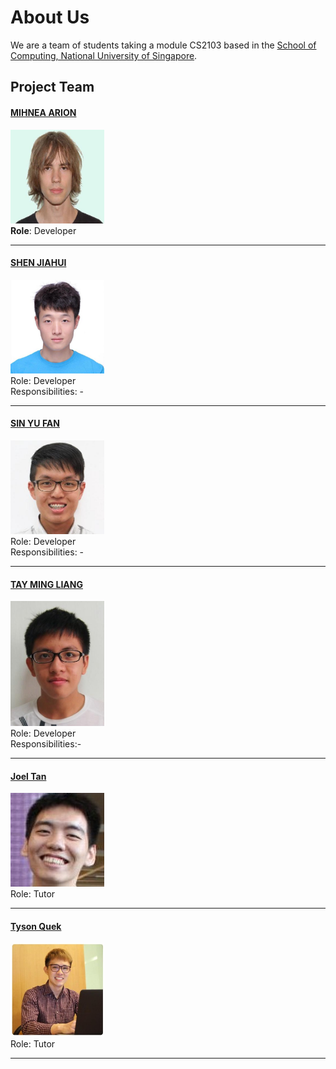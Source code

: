 # About Us

We are a team of students taking a module CS2103 based in the [School of Computing, National University of Singapore](http://www.comp.nus.edu.sg).

## Project Team

#### [MIHNEA ARION](https://github.com/Sevreus) 
<img src="images/MA.jpg" width="150"><br>
**Role**: Developer

-----

#### [SHEN JIAHUI](http://github.com/JIAHUIs)
<img src="images/SJH.jpg" width="150"><br>
Role: Developer <br>
Responsibilities: -

-----

#### [SIN YU FAN](http://github.com/howitzerg)
<img src="images/SYF.jpg" width="150"><br>
Role: Developer <br>
Responsibilities: -

-----

#### [TAY MING LIANG](http://github.com/mlteh)
<img src="images/TML.jpg" width="150"><br>
Role: Developer <br>
Responsibilities:-

-----

#### [Joel Tan](https://github.com/JoelT-92)
<img src="images/Tutor.png" width="150"><br>
Role: Tutor

-----

#### [Tyson Quek](https://github.com/pixelducky)
<img src="images/Tutor Tyson.jpg" width="150"><br>
Role: Tutor

-----
